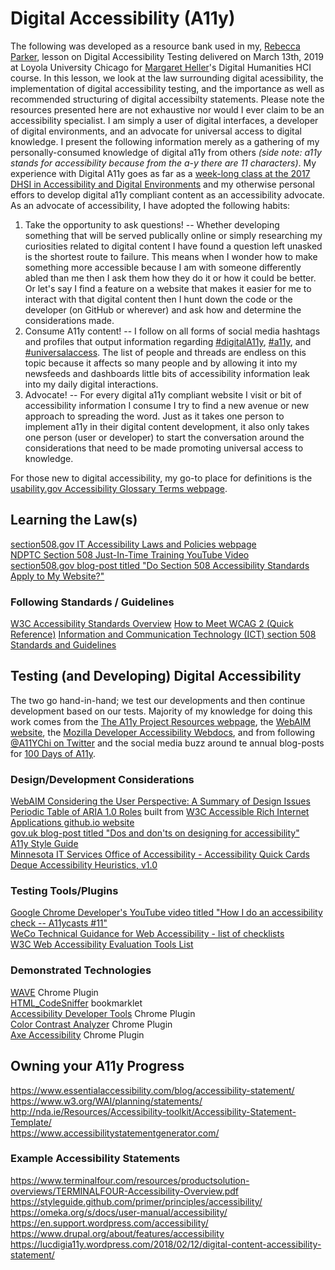 # Digital Accessibility (A11y)  
  
The following was developed as a resource bank used in my, [Rebecca Parker](https://github.com/RJP43), lesson on Digital Accessibility Testing delivered on March 13th, 2019 at Loyola University Chicago for [Margaret Heller](https://github.com/gloriousgeneralist)'s Digital Humanities HCI course.  In this lesson, we look at the law surrounding digital acessibility, the implementation of digital accessibility testing, and the importance as well as recommended structuring of digital accessibilty statements. Please note the resources presented here are not exhaustive nor would I ever claim to be an accessibility specialist. I am simply a user of digital interfaces, a developer of digital environments, and an advocate for universal access to digital knowledge. I present the following information merely as a gathering of my personally-consumed knowledge of digital a11y from others _(side note: a11y stands for accessibility because from the a-y there are 11 characters)_. My experience with Digital A11y goes as far as a [week-long class at the 2017 DHSI in Accessibility and Digital Environments](http://bit.ly/2snc5Sq) and my otherwise personal effors to develop digital a11y compliant content as an accessibility advocate. As an advocate of accessibility, I have adopted the following habits:  
1. Take the opportunity to ask questions! -- Whether developing something that will be served publically online or simply researching my curiosities related to digital content I have found a question left unasked is the shortest route to failure. This means when I wonder how to make something more accessible because I am with someone differently abled than me then I ask them how they do it or how it could be better. Or let's say I find a feature on a website that makes it easier for me to interact with that digital content then I hunt down the code or the developer (on GitHub or wherever) and ask how and determine the considerations made.   
2. Consume A11y content! -- I follow on all forms of social media hashtags and profiles that output information regarding [#digitalA11y](https://twitter.com/search?q=%23digitala11y&src=typd), [#a11y](https://twitter.com/search?q=%23a11y&src=typd), and [#universalaccess](https://twitter.com/search?f=tweets&vertical=default&q=%23universalAccess&src=typd). The list of people and threads are endless on this topic because it affects so many people and by allowing it into my newsfeeds and dashboards little bits of accessibility information leak into my daily digital interactions.   
3. Advocate! -- For every digital a11y compliant website I visit or bit of accessibility information I consume I try to find a new avenue or new approach to spreading the word. Just as it takes one person to implement a11y in their digital content development, it also only takes one person (user or developer) to start the conversation around the considerations that need to be made promoting universal access to knowledge.     

For those new to digital accessibility, my go-to place for definitions is the [usability.gov Accessibility Glossary Terms webpage](https://www.usability.gov/what-and-why/glossary/tag/accessibility/).
  
## Learning the Law(s)  
 [section508.gov IT Accessibility Laws and Policies webpage](https://www.section508.gov/manage/laws-and-policies)  
 [NDPTC Section 508 Just-In-Time Training YouTube Video](https://www.youtube.com/watch?v=gDe828R_suI)  
 [section508.gov blog-post titled "Do Section 508 Accessibility Standards Apply to My Website?"](https://www.section508.gov/blog/do-section-508-accessibility-standards-apply-to-mywebsite)  
 
 ### Following Standards / Guidelines  
 
 [W3C Accessibility Standards Overview](https://www.w3.org/WAI/standards-guidelines/)
 [How to Meet WCAG 2 (Quick Reference)](https://www.w3.org/WAI/WCAG21/quickref/?versions=2.0)
 [Information and Communication Technology (ICT) section 508 Standards and Guidelines](https://www.access-board.gov/guidelines-and-standards/communications-and-it/about-the-ict-refresh/final-rule/single-file-version)  
  
## Testing (and Developing) Digital Accessibility
The two go hand-in-hand; we test our developments and then continue development based on our tests. Majority of my knowledge for doing this work comes from the [The A11y Project Resources webpage](https://a11yproject.com/resources), the [WebAIM website](https://webaim.org/), the [Mozilla Developer Accessibility Webdocs](https://developer.mozilla.org/en-US/docs/Web/Accessibility), and from following [@A11YChi on Twitter](https://twitter.com/A11YChi) and the social media buzz around te annual blog-posts for [100 Days of A11y](https://100daysofa11y.com/).   
### Design/Development Considerations   
[WebAIM Considering the User Perspective: A Summary of Design Issues](https://webaim.org/articles/userperspective/)  
[Periodic Table of ARIA 1.0 Roles](https://dylanb.github.io/periodic-aria-roles.html) built from [W3C Accessible Rich Internet Applications github.io website](https://w3c.github.io/aria/)   
[gov.uk blog-post titled "Dos and don'ts on designing for accessibility"](https://accessibility.blog.gov.uk/2016/09/02/dos-and-donts-on-designing-for-accessibility/)  
[A11y Style Guide](https://a11y-style-guide.com/style-guide/)    
[Minnesota IT Services Office of Accessibility - Accessibility Quick Cards](https://mn.gov/mnit/assets/CompleteSetAccessibilityQuickCards2017_tcm38-294078.pdf)  
[Deque Accessibility Heuristics, v1.0](https://drive.google.com/file/d/1QkURByXUk4NOtl7jw6VtyCUi4_JjlP6d/view?usp=sharing)  
### Testing Tools/Plugins   
[Google Chrome Developer's YouTube video titled "How I do an accessibility check -- A11ycasts #11"](https://www.youtube.com/watch?v=cOmehxAU_4s)  
[WeCo Technical Guidance for Web Accessibility - list of checklists](https://theweco.com/technical-guidance-for-web-accessibility/)  
[W3C Web Accessibility Evaluation Tools List](https://www.w3.org/WAI/ER/tools/)  

### Demonstrated Technologies  
[WAVE](http://wave.webaim.org/) Chrome Plugin  
[HTML_CodeSniffer](https://squizlabs.github.io/HTML_CodeSniffer/) bookmarklet  
[Accessibility Developer Tools](https://developers.google.com/web/tools/chrome-devtools/accessibility/reference) Chrome Plugin  
[Color Contrast Analyzer](https://accessibility.oit.ncsu.edu/tools/color-contrast-chrome/) Chrome Plugin  
[Axe Accessibility](https://www.deque.com/axe/) Chrome Plugin  
  
## Owning your A11y Progress  
https://www.essentialaccessibility.com/blog/accessibility-statement/   
https://www.w3.org/WAI/planning/statements/  
http://nda.ie/Resources/Accessibility-toolkit/Accessibility-Statement-Template/  
https://www.accessibilitystatementgenerator.com/  

### Example Accessibility Statements  
https://www.terminalfour.com/resources/productsolution-overviews/TERMINALFOUR-Accessibility-Overview.pdf  
https://styleguide.github.com/primer/principles/accessibility/  
https://omeka.org/s/docs/user-manual/accessibility/  
https://en.support.wordpress.com/accessibility/  
https://www.drupal.org/about/features/accessibility
https://lucdigia11y.wordpress.com/2018/02/12/digital-content-accessibility-statement/
